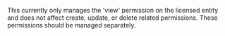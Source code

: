 
This currently only manages the 'view' permission on the licensed entity and does not affect create, update, or delete related permissions. These permissions should be managed separately.

